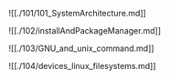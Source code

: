 ![[./101/101_SystemArchitecture.md]]

![[./102/installAndPackageManager.md]]

![[./103/GNU_and_unix_command.md]]

![[./104/devices_linux_filesystems.md]]
